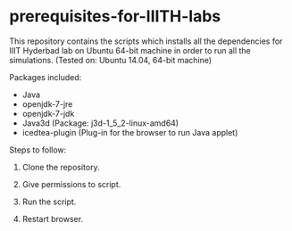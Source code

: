 # prerequisites-for-IIITH-labs
This repository contains the scripts which installs all the dependencies for IIIT Hyderbad lab on Ubuntu 64-bit machine in order to run all the simulations. (Tested on: Ubuntu 14.04, 64-bit machine)

Packages included: 
- Java
- openjdk-7-jre
- openjdk-7-jdk
- Java3d (Package: j3d-1_5_2-linux-amd64)
- icedtea-plugin (Plug-in for the browser to run Java applet)

Steps to follow: 

1) Clone the repository.

2) Give permissions to script.

3) Run the script.

4) Restart browser. 
